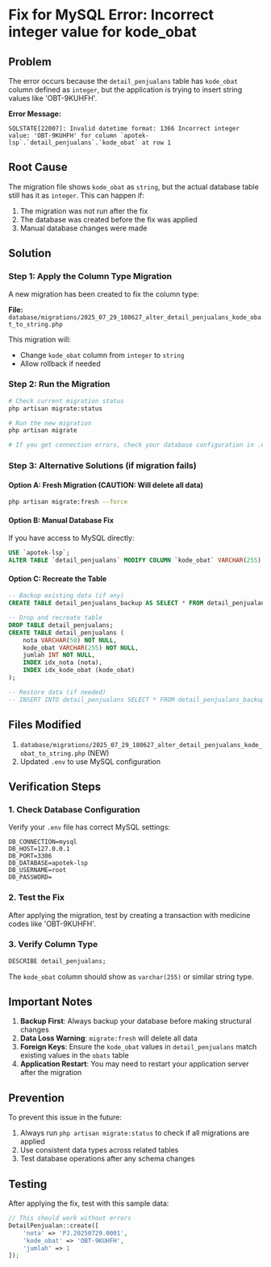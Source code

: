 # Fix for MySQL Error: Incorrect integer value for kode_obat

## Problem
The error occurs because the `detail_penjualans` table has `kode_obat` column defined as `integer`, but the application is trying to insert string values like 'OBT-9KUHFH'.

**Error Message:**
```
SQLSTATE[22007]: Invalid datetime format: 1366 Incorrect integer value: 'OBT-9KUHFH' for column `apotek-lsp`.`detail_penjualans`.`kode_obat` at row 1
```

## Root Cause
The migration file shows `kode_obat` as `string`, but the actual database table still has it as `integer`. This can happen if:
1. The migration was not run after the fix
2. The database was created before the fix was applied
3. Manual database changes were made

## Solution

### Step 1: Apply the Column Type Migration
A new migration has been created to fix the column type:

**File:** `database/migrations/2025_07_29_180627_alter_detail_penjualans_kode_obat_to_string.php`

This migration will:
- Change `kode_obat` column from `integer` to `string`
- Allow rollback if needed

### Step 2: Run the Migration
```bash
# Check current migration status
php artisan migrate:status

# Run the new migration
php artisan migrate

# If you get connection errors, check your database configuration in .env
```

### Step 3: Alternative Solutions (if migration fails)

#### Option A: Fresh Migration (CAUTION: Will delete all data)
```bash
php artisan migrate:fresh --force
```

#### Option B: Manual Database Fix
If you have access to MySQL directly:
```sql
USE `apotek-lsp`;
ALTER TABLE `detail_penjualans` MODIFY COLUMN `kode_obat` VARCHAR(255) NOT NULL;
```

#### Option C: Recreate the Table
```sql
-- Backup existing data (if any)
CREATE TABLE detail_penjualans_backup AS SELECT * FROM detail_penjualans;

-- Drop and recreate table
DROP TABLE detail_penjualans;
CREATE TABLE detail_penjualans (
    nota VARCHAR(50) NOT NULL,
    kode_obat VARCHAR(255) NOT NULL,
    jumlah INT NOT NULL,
    INDEX idx_nota (nota),
    INDEX idx_kode_obat (kode_obat)
);

-- Restore data (if needed)
-- INSERT INTO detail_penjualans SELECT * FROM detail_penjualans_backup;
```

## Files Modified
1. `database/migrations/2025_07_29_180627_alter_detail_penjualans_kode_obat_to_string.php` (NEW)
2. Updated `.env` to use MySQL configuration

## Verification Steps

### 1. Check Database Configuration
Verify your `.env` file has correct MySQL settings:
```env
DB_CONNECTION=mysql
DB_HOST=127.0.0.1
DB_PORT=3306
DB_DATABASE=apotek-lsp
DB_USERNAME=root
DB_PASSWORD=
```

### 2. Test the Fix
After applying the migration, test by creating a transaction with medicine codes like 'OBT-9KUHFH'.

### 3. Verify Column Type
```sql
DESCRIBE detail_penjualans;
```
The `kode_obat` column should show as `varchar(255)` or similar string type.

## Important Notes

1. **Backup First**: Always backup your database before making structural changes
2. **Data Loss Warning**: `migrate:fresh` will delete all data
3. **Foreign Keys**: Ensure the `kode_obat` values in `detail_penjualans` match existing values in the `obats` table
4. **Application Restart**: You may need to restart your application server after the migration

## Prevention
To prevent this issue in the future:
1. Always run `php artisan migrate:status` to check if all migrations are applied
2. Use consistent data types across related tables
3. Test database operations after any schema changes

## Testing
After applying the fix, test with this sample data:
```php
// This should work without errors
DetailPenjualan::create([
    'nota' => 'PJ.20250729.0001',
    'kode_obat' => 'OBT-9KUHFH',
    'jumlah' => 1
]);
```